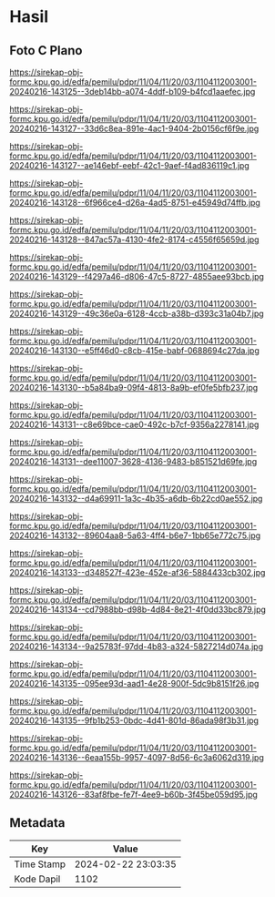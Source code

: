 # Hasil

## Foto C Plano

https://sirekap-obj-formc.kpu.go.id/edfa/pemilu/pdpr/11/04/11/20/03/1104112003001-20240216-143125--3deb14bb-a074-4ddf-b109-b4fcd1aaefec.jpg

https://sirekap-obj-formc.kpu.go.id/edfa/pemilu/pdpr/11/04/11/20/03/1104112003001-20240216-143127--33d6c8ea-891e-4ac1-9404-2b0156cf6f9e.jpg

https://sirekap-obj-formc.kpu.go.id/edfa/pemilu/pdpr/11/04/11/20/03/1104112003001-20240216-143127--ae146ebf-eebf-42c1-9aef-f4ad836119c1.jpg

https://sirekap-obj-formc.kpu.go.id/edfa/pemilu/pdpr/11/04/11/20/03/1104112003001-20240216-143128--6f966ce4-d26a-4ad5-8751-e45949d74ffb.jpg

https://sirekap-obj-formc.kpu.go.id/edfa/pemilu/pdpr/11/04/11/20/03/1104112003001-20240216-143128--847ac57a-4130-4fe2-8174-c4556f65659d.jpg

https://sirekap-obj-formc.kpu.go.id/edfa/pemilu/pdpr/11/04/11/20/03/1104112003001-20240216-143129--f4297a46-d806-47c5-8727-4855aee93bcb.jpg

https://sirekap-obj-formc.kpu.go.id/edfa/pemilu/pdpr/11/04/11/20/03/1104112003001-20240216-143129--49c36e0a-6128-4ccb-a38b-d393c31a04b7.jpg

https://sirekap-obj-formc.kpu.go.id/edfa/pemilu/pdpr/11/04/11/20/03/1104112003001-20240216-143130--e5ff46d0-c8cb-415e-babf-0688694c27da.jpg

https://sirekap-obj-formc.kpu.go.id/edfa/pemilu/pdpr/11/04/11/20/03/1104112003001-20240216-143130--b5a84ba9-09f4-4813-8a9b-ef0fe5bfb237.jpg

https://sirekap-obj-formc.kpu.go.id/edfa/pemilu/pdpr/11/04/11/20/03/1104112003001-20240216-143131--c8e69bce-cae0-492c-b7cf-9356a2278141.jpg

https://sirekap-obj-formc.kpu.go.id/edfa/pemilu/pdpr/11/04/11/20/03/1104112003001-20240216-143131--dee11007-3628-4136-9483-b851521d69fe.jpg

https://sirekap-obj-formc.kpu.go.id/edfa/pemilu/pdpr/11/04/11/20/03/1104112003001-20240216-143132--d4a69911-1a3c-4b35-a6db-6b22cd0ae552.jpg

https://sirekap-obj-formc.kpu.go.id/edfa/pemilu/pdpr/11/04/11/20/03/1104112003001-20240216-143132--89604aa8-5a63-4ff4-b6e7-1bb65e772c75.jpg

https://sirekap-obj-formc.kpu.go.id/edfa/pemilu/pdpr/11/04/11/20/03/1104112003001-20240216-143133--d348527f-423e-452e-af36-5884433cb302.jpg

https://sirekap-obj-formc.kpu.go.id/edfa/pemilu/pdpr/11/04/11/20/03/1104112003001-20240216-143134--cd7988bb-d98b-4d84-8e21-4f0dd33bc879.jpg

https://sirekap-obj-formc.kpu.go.id/edfa/pemilu/pdpr/11/04/11/20/03/1104112003001-20240216-143134--9a25783f-97dd-4b83-a324-5827214d074a.jpg

https://sirekap-obj-formc.kpu.go.id/edfa/pemilu/pdpr/11/04/11/20/03/1104112003001-20240216-143135--095ee93d-aad1-4e28-900f-5dc9b8151f26.jpg

https://sirekap-obj-formc.kpu.go.id/edfa/pemilu/pdpr/11/04/11/20/03/1104112003001-20240216-143135--9fb1b253-0bdc-4d41-801d-86ada98f3b31.jpg

https://sirekap-obj-formc.kpu.go.id/edfa/pemilu/pdpr/11/04/11/20/03/1104112003001-20240216-143136--6eaa155b-9957-4097-8d56-6c3a6062d319.jpg

https://sirekap-obj-formc.kpu.go.id/edfa/pemilu/pdpr/11/04/11/20/03/1104112003001-20240216-143126--83af8fbe-fe7f-4ee9-b60b-3f45be059d95.jpg


## Metadata

| Key        | Value               |
| ---------- | ------------------- |
| Time Stamp | 2024-02-22 23:03:35 |
| Kode Dapil | 1102                |



